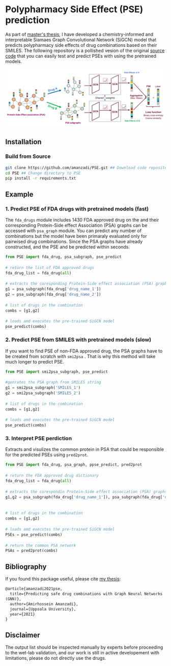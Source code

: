# Polypharmacy Side Effect (PSE) prediction

As part of [master's thesis](http://urn.kb.se/resolve?urn=urn:nbn:se:uu:diva-446691), I have developed a chemistry-informed and interpretable Siamaes Graph Convolutional Network (SiGCN) model that predicts polypharmacy side effects of drug combinations based on their SMILES. The following repository is a pollished vesion of the original [source code](https://github.com/amanzadi/PSE/tree/main/src) that you can easily test and predict PSEs with using the pretrained models.

![Architecture of the Siamese Graph Convolutional Neural Network (SiGN)](/figs/SiGCN.png)


## Installation

### Build from Source

```bash
git clone https://github.com/amanzadi/PSE.git ## Download code repository
cd PSE ## Change directory to PSE
pip install -r requirements.txt
```

## Example

### 1. Predict PSE of FDA drugs with pretrained models (fast)

The `fda_drugs` module includes 1430 FDA approved drug on the and their corresponding Protein-Side effect Association (PSA) graphs can be accessed with `psa_graph` module. You can predict any number of combinations but the model have been primaraly evaluated only for pairwised drug combinations. Since the PSA graphs have already constructed, and the PSE and be predicted within seconds. 


``` python
from PSE import fda_drug, psa_subgraph, pse_predict

# return the list of FDA approved drugs
fda_drug_list = fda_drug(all)

# extracts the coresponding Protein-Side effect association (PSA) graphs
g1 = psa_subgraph(fda_drug['drug_name_1'])
g2 = psa_subgraph(fda_drug['drug_name_2'])
  
# list of drugs in the combination
combs = [g1,g2] 
  
# loads amd executes the pre-trained SiGCN model  
pse_predict(combs)
```


### 2. Predict PSE from SMILES with pretrained models (slow)

If you want to find PSE of non-FDA approved drug, the PSA graphs have to be created from scratch with `smi2psa` . That is why this method will take much longer to predict PSE.


``` python
from PSE import smi2psa_subgraph, pse_predict
  
#genrates the PSA graph from SMILES string 
g1 = smi2psa_subgraph('SMILES_1')
g2 = smi2psa_subgraph('SMILES_2')

# list of drugs in the combination
combs = [g1,g2] 
  
# loads amd executes the pre-trained SiGCN model  
pse_predict(combs)
```


### 3. Interpret PSE perdiction

Extracts and visulizes the common protein in PSA that could be responsible for the predicted PSEs using `pred2prot`.
  
``` python
from PSE import fda_drug, psa_graph, ppse_predict, pred2prot

# return the FDA approved drug dictionary
fda_drug_list = fda_drug(all)

# extracts the corespondin Protein-Side effect association (PSA) graphs
g1,g2 = psa_subgraph(fda_drug['drug_name_1']), psa_subgraph(fda_drug['drug_name_2'])


# list of drugs in the combination
combs = [g1,g2] 
  
# loads amd executes the pre-trained SiGCN model  
PSEs = pse_predict(combs)  
  
# return the common PSA network
PSAs = pred2prot(combs)
```

## Bibliography

If you found this package useful, please cite [my thesis](http://urn.kb.se/resolve?urn=urn:nbn:se:uu:diva-446691):
```
@article{amanzadi2021pse,
  title={Predicting safe drug combinations with Graph Neural Networks (GNN)},
  author={Amirhossein Amanzadi},
  journal={Uppsala University},
  year={2021}
}
```

## Disclaimer
The output list should be inspected manually by experts before proceeding to the wet-lab validation, and our work is still in active developement with limitations, please do not directly use the drugs.
